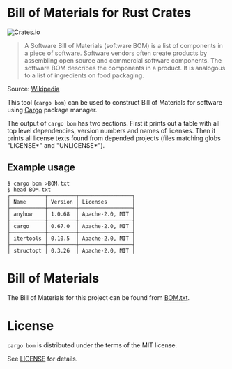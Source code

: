 # Bill of Materials for Rust Crates

![Crates.io](https://img.shields.io/crates/v/cargo-bom.svg)

> A Software Bill of Materials (software BOM) is a list of components in a piece
> of software. Software vendors often create products by assembling open source
> and commercial software components. The software BOM describes the components
> in a product. It is analogous to a list of ingredients on food packaging.

Source: [Wikipedia](https://en.wikipedia.org/wiki/Software_bill_of_materials)

This tool (`cargo bom`) can be used to construct Bill of Materials for software
using [Cargo](http://doc.crates.io/) package manager.

The output of `cargo bom` has two sections. First it prints out a table with all
top level dependencies, version numbers and names of licenses. Then it prints
all license texts found from depended projects (files matching globs "LICENSE*"
and "UNLICENSE*").

## Example usage

```console
$ cargo bom >BOM.txt
$ head BOM.txt
┌───────────┬─────────┬─────────────────┐
│ Name      │ Version │ Licenses        │
├───────────┼─────────┼─────────────────┤
│ anyhow    │ 1.0.68  │ Apache-2.0, MIT │
├───────────┼─────────┼─────────────────┤
│ cargo     │ 0.67.0  │ Apache-2.0, MIT │
├───────────┼─────────┼─────────────────┤
│ itertools │ 0.10.5  │ Apache-2.0, MIT │
├───────────┼─────────┼─────────────────┤
│ structopt │ 0.3.26  │ Apache-2.0, MIT │

```

# Bill of Materials

The Bill of Materials for this project can be found from [BOM.txt](./BOM.txt).

# License

`cargo bom` is distributed under the terms of the MIT license.

See [LICENSE](./LICENSE) for details.
